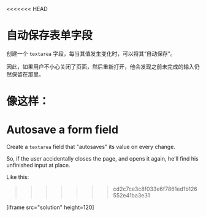
<<<<<<< HEAD
# 自动保存表单字段

创建一个 `textarea` 字段，每当其值发生变化时，可以将其“自动保存”。

因此，如果用户不小心关闭了页面，然后重新打开，他会发现之前未完成的输入仍然保留在那里。

像这样：
=======
# Autosave a form field

Create a `textarea` field that "autosaves" its value on every change.

So, if the user accidentally closes the page, and opens it again, he'll find his unfinished input at place.

Like this:
>>>>>>> cd2c7ce3c8f033e6f7861ed1b126552e41ba3e31

[iframe src="solution" height=120]

